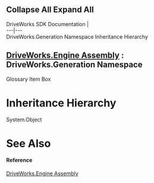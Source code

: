 Collapse All Expand All  
---  
DriveWorks SDK Documentation  |   
---|---  
DriveWorks.Generation Namespace Inheritance Hierarchy   
  
[DriveWorks.Engine Assembly](topic2156.md) : DriveWorks.Generation Namespace  
---  
  
Glossary Item Box

# Inheritance Hierarchy

System.Object  


# See Also

#### Reference

[DriveWorks.Engine Assembly](topic2156.md)


